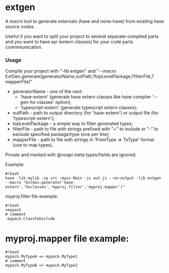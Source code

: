 # extgen #

A macro tool to generate externals (haxe and none-haxe) from existing haxe source codes.

Useful if you want to split your project to several separate-compiled parts
and you want to haxe api (extern classes) for your code parts commmunication.

### Usage ###
Compile your project with "-lib extgen" and "--macro ExtGen.generate(generatorName,outPath,?topLevelPackage,?filterFile,?mapperFile)"

 * generatorName - one of the next:
	 * 'haxe-extern' (generate haxe extern classes like haxe compiler '--gen-hx-classes' option);
	 * 'typescript-extern' (generate typescript extern classes);
 * outPath - path to output directory (for 'haxe-extern') or output file (for 'typescript-extern');
 * topLevelPackage - a simple way to filter generated types;
 * filterFile - path to file with strings prefixed with "+" to include or "-" to exclude specified package/type (one per line);
 * mapperFile - path to file with strings in 'FromType => ToType' format (use to map types).

Private and marked with @noapi meta types/fields are ignored.
 
Example:
```
#!bash
haxe -lib mylib -cp src -main Main -js out.js --no-output -lib extgen --macro "ExtGen.generate('haxe-extern','hxclasses','myproj.filter','myproj.mapper')" 
```

myproj.filter file example:
```
#!bash
+mypack
# comment
-mypack.ClassToExclude
```

# myproj.mapper file example:
```
#!bash
mypack.MyTypeA => mypack.MyType1
# comment
mypack.MyTypeB => mypack.MyType2

```
